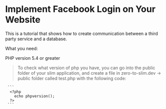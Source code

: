 # Implement Facebook Login on Your Website
This is a tutorial that shows how to create communication between a third party service and a database.

What you need:

  PHP version 5.4 or greater
   >To check what version of php you have, you can go into the public folder of your slim application, and create a file in
   >zero-to-slim.dev -> public folder called test.php with the following code:

     ``` 
      <?php
        echo phpversion();
      ?>
     ``` 
